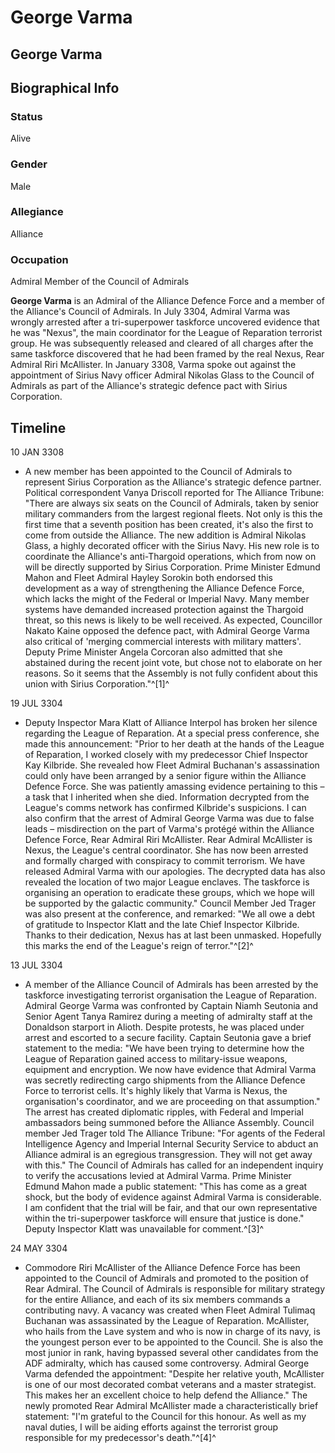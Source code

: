 # George Varma
## George Varma

		

## Biographical Info

### Status

Alive

### Gender

Male

### Allegiance

Alliance

### Occupation

Admiral
Member of the Council of Admirals

**George Varma** is an Admiral of the Alliance Defence Force and a member of the Alliance's Council of Admirals. In July 3304, Admiral Varma was wrongly arrested after a tri-superpower taskforce uncovered evidence that he was "Nexus", the main coordinator for the League of Reparation terrorist group. He was subsequently released and cleared of all charges after the same taskforce discovered that he had been framed by the real Nexus, Rear Admiral Riri McAllister. In January 3308, Varma spoke out against the appointment of Sirius Navy officer Admiral Nikolas Glass to the Council of Admirals as part of the Alliance's strategic defence pact with Sirius Corporation.

## Timeline

10 JAN 3308

- A new member has been appointed to the Council of Admirals to represent Sirius Corporation as the Alliance's strategic defence partner. Political correspondent Vanya Driscoll reported for The Alliance Tribune: "There are always six seats on the Council of Admirals, taken by senior military commanders from the largest regional fleets. Not only is this the first time that a seventh position has been created, it's also the first to come from outside the Alliance. The new addition is Admiral Nikolas Glass, a highly decorated officer with the Sirius Navy. His new role is to coordinate the Alliance's anti-Thargoid operations, which from now on will be directly supported by Sirius Corporation. Prime Minister Edmund Mahon and Fleet Admiral Hayley Sorokin both endorsed this development as a way of strengthening the Alliance Defence Force, which lacks the might of the Federal or Imperial Navy. Many member systems have demanded increased protection against the Thargoid threat, so this news is likely to be well received. As expected, Councillor Nakato Kaine opposed the defence pact, with Admiral George Varma also critical of 'merging commercial interests with military matters'. Deputy Prime Minister Angela Corcoran also admitted that she abstained during the recent joint vote, but chose not to elaborate on her reasons. So it seems that the Assembly is not fully confident about this union with Sirius Corporation."^[1]^

19 JUL 3304

- Deputy Inspector Mara Klatt of Alliance Interpol has broken her silence regarding the League of Reparation. At a special press conference, she made this announcement: "Prior to her death at the hands of the League of Reparation, I worked closely with my predecessor Chief Inspector Kay Kilbride. She revealed how Fleet Admiral Buchanan's assassination could only have been arranged by a senior figure within the Alliance Defence Force. She was patiently amassing evidence pertaining to this – a task that I inherited when she died. Information decrypted from the League's comms network has confirmed Kilbride's suspicions. I can also confirm that the arrest of Admiral George Varma was due to false leads – misdirection on the part of Varma's protégé within the Alliance Defence Force, Rear Admiral Riri McAllister. Rear Admiral McAllister is Nexus, the League's central coordinator. She has now been arrested and formally charged with conspiracy to commit terrorism. We have released Admiral Varma with our apologies. The decrypted data has also revealed the location of two major League enclaves. The taskforce is organising an operation to eradicate these groups, which we hope will be supported by the galactic community." Council Member Jed Trager was also present at the conference, and remarked: "We all owe a debt of gratitude to Inspector Klatt and the late Chief Inspector Kilbride. Thanks to their dedication, Nexus has at last been unmasked. Hopefully this marks the end of the League's reign of terror."^[2]^

13 JUL 3304

- A member of the Alliance Council of Admirals has been arrested by the taskforce investigating terrorist organisation the League of Reparation. Admiral George Varma was confronted by Captain Niamh Seutonia and Senior Agent Tanya Ramirez during a meeting of admiralty staff at the Donaldson starport in Alioth. Despite protests, he was placed under arrest and escorted to a secure facility. Captain Seutonia gave a brief statement to the media: "We have been trying to determine how the League of Reparation gained access to military-issue weapons, equipment and encryption. We now have evidence that Admiral Varma was secretly redirecting cargo shipments from the Alliance Defence Force to terrorist cells. It's highly likely that Varma is Nexus, the organisation's coordinator, and we are proceeding on that assumption." The arrest has created diplomatic ripples, with Federal and Imperial ambassadors being summoned before the Alliance Assembly. Council member Jed Trager told The Alliance Tribune: "For agents of the Federal Intelligence Agency and Imperial Internal Security Service to abduct an Alliance admiral is an egregious transgression. They will not get away with this." The Council of Admirals has called for an independent inquiry to verify the accusations levied at Admiral Varma. Prime Minister Edmund Mahon made a public statement: "This has come as a great shock, but the body of evidence against Admiral Varma is considerable. I am confident that the trial will be fair, and that our own representative within the tri-superpower taskforce will ensure that justice is done." Deputy Inspector Klatt was unavailable for comment.^[3]^

24 MAY 3304

- Commodore Riri McAllister of the Alliance Defence Force has been appointed to the Council of Admirals and promoted to the position of Rear Admiral. The Council of Admirals is responsible for military strategy for the entire Alliance, and each of its six members commands a contributing navy. A vacancy was created when Fleet Admiral Tulimaq Buchanan was assassinated by the League of Reparation. McAllister, who hails from the Lave system and who is now in charge of its navy, is the youngest person ever to be appointed to the Council. She is also the most junior in rank, having bypassed several other candidates from the ADF admiralty, which has caused some controversy. Admiral George Varma defended the appointment: "Despite her relative youth, McAllister is one of our most decorated combat veterans and a master strategist. This makes her an excellent choice to help defend the Alliance." The newly promoted Rear Admiral McAllister made a characteristically brief statement: "I'm grateful to the Council for this honour. As well as my naval duties, I will be aiding efforts against the terrorist group responsible for my predecessor's death."^[4]^